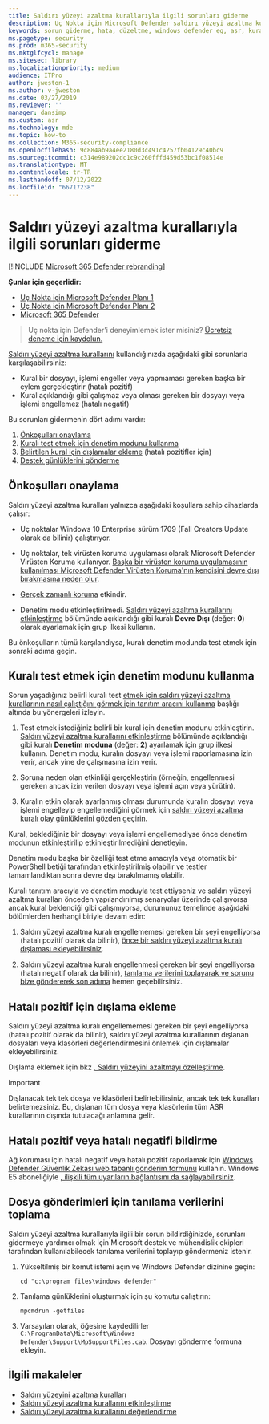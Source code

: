 ```yaml
---
title: Saldırı yüzeyi azaltma kurallarıyla ilgili sorunları giderme
description: Uç Nokta için Microsoft Defender saldırı yüzeyi azaltma kurallarıyla ilgili sorunları gidermek için kaynaklar ve örnek kod.
keywords: sorun giderme, hata, düzeltme, windows defender eg, asr, kurallar, kalçalar, sorun giderme, denetim, dışlama, hatalı pozitif, bozuk, engelleme, Uç Nokta için Microsoft Defender
ms.pagetype: security
ms.prod: m365-security
ms.mktglfcycl: manage
ms.sitesec: library
ms.localizationpriority: medium
audience: ITPro
author: jweston-1
ms.author: v-jweston
ms.date: 03/27/2019
ms.reviewer: ''
manager: dansimp
ms.custom: asr
ms.technology: mde
ms.topic: how-to
ms.collection: M365-security-compliance
ms.openlocfilehash: 9c884ab9a4ee2180d3c491c4257fb04129c40bc9
ms.sourcegitcommit: c314e989202dc1c9c260fffd459d53bc1f08514e
ms.translationtype: MT
ms.contentlocale: tr-TR
ms.lasthandoff: 07/12/2022
ms.locfileid: "66717238"
---
```

# <a name="troubleshoot-attack-surface-reduction-rules"></a>Saldırı yüzeyi azaltma kurallarıyla ilgili sorunları giderme

[!INCLUDE [Microsoft 365 Defender rebranding](../../includes/microsoft-defender.md)]


**Şunlar için geçerlidir:**
- [Uç Nokta için Microsoft Defender Planı 1](https://go.microsoft.com/fwlink/?linkid=2154037)
- [Uç Nokta için Microsoft Defender Planı 2](https://go.microsoft.com/fwlink/?linkid=2154037)
- [Microsoft 365 Defender](https://go.microsoft.com/fwlink/?linkid=2118804)

> Uç nokta için Defender'i deneyimlemek ister misiniz? [Ücretsiz deneme için kaydolun.](https://signup.microsoft.com/create-account/signup?products=7f379fee-c4f9-4278-b0a1-e4c8c2fcdf7e&ru=https://aka.ms/MDEp2OpenTrial?ocid=docs-wdatp-pullalerts-abovefoldlink)

[Saldırı yüzeyi azaltma kurallarını](attack-surface-reduction.md) kullandığınızda aşağıdaki gibi sorunlarla karşılaşabilirsiniz:

- Kural bir dosyayı, işlemi engeller veya yapmaması gereken başka bir eylem gerçekleştirir (hatalı pozitif)
- Kural açıklandığı gibi çalışmaz veya olması gereken bir dosyayı veya işlemi engellemez (hatalı negatif)

Bu sorunları gidermenin dört adımı vardır:

1. [Önkoşulları onaylama](#confirm-prerequisites)
2. [Kuralı test etmek için denetim modunu kullanma](#use-audit-mode-to-test-the-rule)
3. [Belirtilen kural için dışlamalar ekleme](#add-exclusions-for-a-false-positive) (hatalı pozitifler için)
4. [Destek günlüklerini gönderme](#collect-diagnostic-data-for-file-submissions)

## <a name="confirm-prerequisites"></a>Önkoşulları onaylama

Saldırı yüzeyi azaltma kuralları yalnızca aşağıdaki koşullara sahip cihazlarda çalışır:

- Uç noktalar Windows 10 Enterprise sürüm 1709 (Fall Creators Update olarak da bilinir) çalıştırıyor.

- Uç noktalar, tek virüsten koruma uygulaması olarak Microsoft Defender Virüsten Koruma kullanıyor. [Başka bir virüsten koruma uygulamasının kullanılması Microsoft Defender Virüsten Koruma'nın kendisini devre dışı bırakmasına neden olur](/windows/security/threat-protection/microsoft-defender-antivirus/microsoft-defender-antivirus-compatibility).

- [Gerçek zamanlı koruma](/windows/security/threat-protection/microsoft-defender-antivirus/configure-real-time-protection-microsoft-defender-antivirus) etkindir.

- Denetim modu etkinleştirilmedi. [Saldırı yüzeyi azaltma kurallarını etkinleştirme](enable-attack-surface-reduction.md) bölümünde açıklandığı gibi kuralı **Devre Dışı** (değer: **0**) olarak ayarlamak için grup ilkesi kullanın.

Bu önkoşulların tümü karşılandıysa, kuralı denetim modunda test etmek için sonraki adıma geçin.

## <a name="use-audit-mode-to-test-the-rule"></a>Kuralı test etmek için denetim modunu kullanma

Sorun yaşadığınız belirli kuralı test [etmek için saldırı yüzeyi azaltma kurallarının nasıl çalıştığını görmek için tanıtım aracını kullanma](evaluate-attack-surface-reduction.md) başlığı altında bu yönergeleri izleyin.

1. Test etmek istediğiniz belirli bir kural için denetim modunu etkinleştirin. [Saldırı yüzeyi azaltma kurallarını etkinleştirme](enable-attack-surface-reduction.md) bölümünde açıklandığı gibi kuralı **Denetim moduna** (değer: **2**) ayarlamak için grup ilkesi kullanın. Denetim modu, kuralın dosyayı veya işlemi raporlamasına izin verir, ancak yine de çalışmasına izin verir.

2. Soruna neden olan etkinliği gerçekleştirin (örneğin, engellenmesi gereken ancak izin verilen dosyayı veya işlemi açın veya yürütin).

3. Kuralın etkin olarak ayarlanmış olması durumunda kuralın dosyayı veya işlemi engelleyip engellemediğini görmek için [saldırı yüzeyi azaltma kuralı olay günlüklerini gözden geçirin](attack-surface-reduction.md)**.**

Kural, beklediğiniz bir dosyayı veya işlemi engellemediyse önce denetim modunun etkinleştirilip etkinleştirilmediğini denetleyin.

Denetim modu başka bir özelliği test etme amacıyla veya otomatik bir PowerShell betiği tarafından etkinleştirilmiş olabilir ve testler tamamlandıktan sonra devre dışı bırakılmamış olabilir.

Kuralı tanıtım aracıyla ve denetim moduyla test ettiyseniz ve saldırı yüzeyi azaltma kuralları önceden yapılandırılmış senaryolar üzerinde çalışıyorsa ancak kural beklendiği gibi çalışmıyorsa, durumunuz temelinde aşağıdaki bölümlerden herhangi biriyle devam edin:

1. Saldırı yüzeyi azaltma kuralı engellememesi gereken bir şeyi engelliyorsa (hatalı pozitif olarak da bilinir), [önce bir saldırı yüzeyi azaltma kuralı dışlaması ekleyebilirsiniz](#add-exclusions-for-a-false-positive).

2. Saldırı yüzeyi azaltma kuralı engellenmesi gereken bir şeyi engelliyorsa (hatalı negatif olarak da bilinir), [tanılama verilerini toplayarak ve sorunu bize göndererek son adıma](#collect-diagnostic-data-for-file-submissions) hemen geçebilirsiniz.

## <a name="add-exclusions-for-a-false-positive"></a>Hatalı pozitif için dışlama ekleme

Saldırı yüzeyi azaltma kuralı engellememesi gereken bir şeyi engelliyorsa (hatalı pozitif olarak da bilinir), saldırı yüzeyi azaltma kurallarının dışlanan dosyaları veya klasörleri değerlendirmesini önlemek için dışlamalar ekleyebilirsiniz.

Dışlama eklemek için bkz [. Saldırı yüzeyini azaltmayı özelleştirme](attack-surface-reduction-rules-deployment-implement.md#customize-attack-surface-reduction-rules).

> [!IMPORTANT]
> Dışlanacak tek tek dosya ve klasörleri belirtebilirsiniz, ancak tek tek kuralları belirtemezsiniz.
> Bu, dışlanan tüm dosya veya klasörlerin tüm ASR kurallarının dışında tutulacağı anlamına gelir.

## <a name="report-a-false-positive-or-false-negative"></a>Hatalı pozitif veya hatalı negatifi bildirme

Ağ koruması için hatalı negatif veya hatalı pozitif raporlamak için [Windows Defender Güvenlik Zekası web tabanlı gönderim formunu](https://www.microsoft.com/wdsi/filesubmission) kullanın. Windows E5 aboneliğiyle [, ilişkili tüm uyarıların bağlantısını da sağlayabilirsiniz](alerts-queue.md).

## <a name="collect-diagnostic-data-for-file-submissions"></a>Dosya gönderimleri için tanılama verilerini toplama

Saldırı yüzeyi azaltma kurallarıyla ilgili bir sorun bildirdiğinizde, sorunları gidermeye yardımcı olmak için Microsoft destek ve mühendislik ekipleri tarafından kullanılabilecek tanılama verilerini toplayıp göndermeniz istenir.

1. Yükseltilmiş bir komut istemi açın ve Windows Defender dizinine geçin:

   ```console
   cd "c:\program files\windows defender"
   ```

2. Tanılama günlüklerini oluşturmak için şu komutu çalıştırın:

   ```console
   mpcmdrun -getfiles
   ```

3. Varsayılan olarak, öğesine kaydedilirler `C:\ProgramData\Microsoft\Windows Defender\Support\MpSupportFiles.cab`. Dosyayı gönderme formuna ekleyin.

## <a name="related-articles"></a>İlgili makaleler

- [Saldırı yüzeyini azaltma kuralları](attack-surface-reduction.md)
- [Saldırı yüzeyi azaltma kurallarını etkinleştirme](enable-attack-surface-reduction.md)
- [Saldırı yüzeyi azaltma kurallarını değerlendirme](evaluate-attack-surface-reduction.md)
